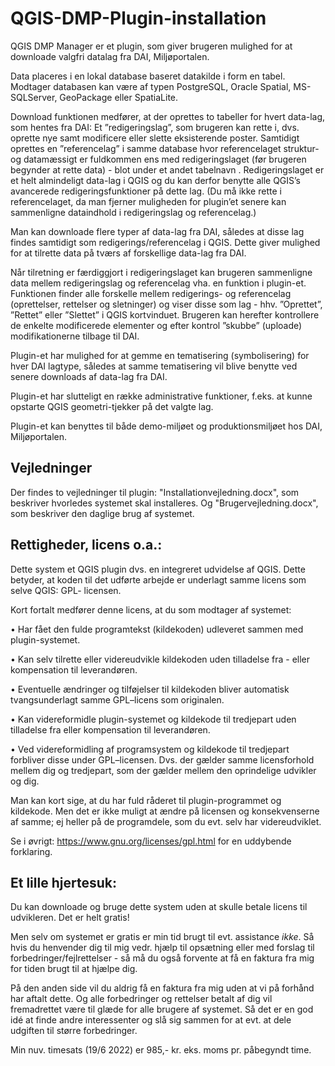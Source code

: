 # QGIS-DMP-Plugin-installation

QGIS DMP Manager er et plugin, som giver brugeren mulighed for at downloade valgfri datalag fra DAI, Miljøportalen. 

Data placeres i en lokal database baseret datakilde i form en tabel. Modtager databasen kan være af typen PostgreSQL, Oracle Spatial, MS-SQLServer, GeoPackage eller SpatiaLite.  

Download funktionen medfører, at der oprettes to tabeller for hvert data-lag, som hentes fra DAI: Et ”redigeringslag”, som brugeren kan rette i, dvs. oprette nye samt modificere eller slette eksisterende poster. Samtidigt oprettes en ”referencelag” i samme database hvor referencelaget struktur- og datamæssigt er fuldkommen ens med redigeringslaget (før brugeren begynder at rette data) - blot under et andet tabelnavn .
Redigeringslaget er et helt almindeligt data-lag i QGIS og du kan derfor benytte alle QGIS’s avancerede redigeringsfunktioner på dette lag. (Du må ikke rette i referencelaget, da man fjerner muligheden for plugin’et senere kan sammenligne dataindhold i redigeringslag og referencelag.)

Man kan downloade flere typer af data-lag fra DAI, således at disse lag findes samtidigt som redigerings/referencelag i QGIS. Dette giver mulighed for at tilrette data på tværs af forskellige data-lag fra DAI. 

Når tilretning er færdiggjort i redigeringslaget kan brugeren sammenligne data mellem redigeringslag og referencelag vha. en funktion i plugin-et. Funktionen finder alle forskelle mellem redigerings- og referencelag (oprettelser, rettelser og sletninger) og viser disse som lag - hhv. ”Oprettet”, ”Rettet” eller ”Slettet” i QGIS kortvinduet. Brugeren kan herefter kontrollere de enkelte modificerede elementer og efter kontrol ”skubbe” (uploade) modifikationerne tilbage til DAI.

Plugin-et har mulighed for at gemme en tematisering (symbolisering) for hver DAI lagtype, således at samme tematisering vil blive benytte ved senere downloads af data-lag fra DAI. 

Plugin-et har slutteligt en række administrative funktioner, f.eks. at kunne opstarte QGIS geometri-tjekker på det valgte lag.

Plugin-et kan benyttes til både demo-miljøet og produktionsmiljøet hos DAI, Miljøportalen.  

## Vejledninger

Der findes to vejledninger til plugin: "Installationvejledning.docx", som beskriver hvorledes systemet skal installeres. Og "Brugervejledning.docx", som beskriver den daglige brug af systemet.


## Rettigheder, licens o.a.:

Dette system et QGIS plugin dvs. en integreret udvidelse af QGIS. Dette betyder, at koden til det udførte arbejde er underlagt samme licens som selve QGIS: GPL- licensen. 

Kort fortalt medfører denne licens, at du som modtager af systemet:

•	Har fået den fulde programtekst (kildekoden) udleveret sammen med plugin-systemet.

•	Kan selv tilrette eller videreudvikle kildekoden uden tilladelse fra - eller kompensation til leverandøren. 

•	Eventuelle ændringer og tilføjelser til kildekoden bliver automatisk tvangsunderlagt samme GPL–licens som originalen.

•	Kan videreformidle plugin-systemet og kildekode til tredjepart uden tilladelse fra eller kompensation til leverandøren.

•	Ved videreformidling af programsystem og kildekode til tredjepart forbliver disse under GPL–licensen. Dvs. der gælder samme licensforhold mellem dig og tredjepart,
 som der gælder mellem den oprindelige udvikler og dig.

Man kan kort sige, at du har fuld råderet til plugin-programmet og kildekode. Men det er ikke muligt at ændre på licensen og konsekvenserne af samme; 
ej heller på de programdele, som du evt. selv har videreudviklet.

Se i øvrigt: https://www.gnu.org/licenses/gpl.html for en uddybende forklaring.
  
## Et lille hjertesuk:

Du kan downloade og bruge dette system uden at skulle betale licens til udvikleren. Det er helt gratis!

Men selv om systemet er gratis er min tid brugt til evt. assistance *ikke*. Så hvis du henvender dig til mig vedr. hjælp til opsætning eller med forslag til forbedringer/fejlrettelser - så må du også forvente at få en faktura fra mig for tiden brugt til at hjælpe dig.

På den anden side vil du aldrig få en faktura fra mig uden at vi på forhånd har aftalt dette. Og alle forbedringer og rettelser betalt af dig vil fremadrettet være til glæde for alle brugere af systemet. Så det er en god idé at finde andre interessenter og slå sig sammen for at evt. at dele udgiften til større forbedringer. 

Min nuv. timesats (19/6 2022) er 985,- kr. eks. moms pr. påbegyndt time.

